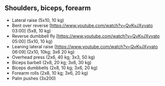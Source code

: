 ## Shoulders, biceps, forearm
* Lateral raise (5x10, 10 kg)
* Bent over reverse [https://www.youtube.com/watch?v=QvKvJXyvato 03:00] (5x8, 10 kg)
* Reverse dumbbell fly [https://www.youtube.com/watch?v=QvKvJXyvato 05:00] (5x10, 10 kg)
* Leaning lateral raise [https://www.youtube.com/watch?v=QvKvJXyvato 06:09] (2x10, 10kg; 3x6 20 kg)
* Overhead press (2x6, 40 kg; 3x3, 50 kg)
* Biceps barbell (2x8, 20 kg; 3x6, 30 kg)
* Biceps dumbbells (2x8, 10 kg; 3x6, 20 kg)
* Forearm rolls (2x8, 10 kg; 3x6, 20 kg)
* Palm pushes (3x200)
